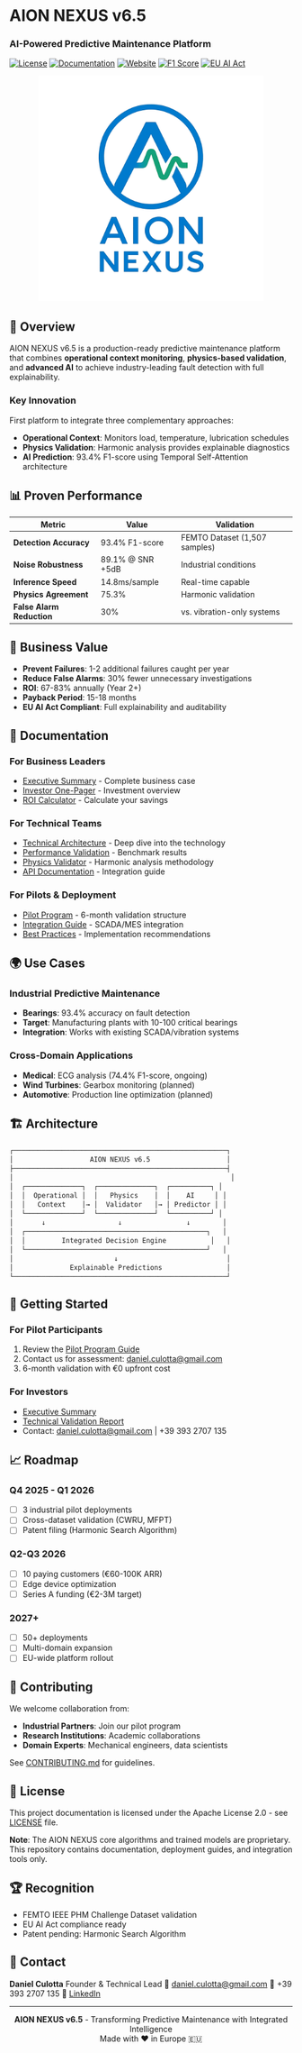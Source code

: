 # AION NEXUS v6.5
### AI-Powered Predictive Maintenance Platform

[![License](https://img.shields.io/badge/License-Apache%202.0-blue.svg)](LICENSE)
[![Documentation](https://img.shields.io/badge/docs-available-brightgreen.svg)](docs/)
[![Website](https://img.shields.io/badge/website-live-success.svg)](https://aion-nexus.github.io)
[![F1 Score](https://img.shields.io/badge/F1%20Score-93.4%25-orange.svg)](docs/technical/performance.md)
[![EU AI Act](https://img.shields.io/badge/EU%20AI%20Act-Compliant-green.svg)](docs/compliance/)

<p align="center">
  <img src="assets/logo/aion-logo.png" alt="AION NEXUS Logo" width="400">
</p>

## 🚀 Overview

AION NEXUS v6.5 is a production-ready predictive maintenance platform that combines **operational context monitoring**, **physics-based validation**, and **advanced AI** to achieve industry-leading fault detection with full explainability.

### Key Innovation
First platform to integrate three complementary approaches:
- **Operational Context**: Monitors load, temperature, lubrication schedules
- **Physics Validation**: Harmonic analysis provides explainable diagnostics
- **AI Prediction**: 93.4% F1-score using Temporal Self-Attention architecture

## 📊 Proven Performance

| Metric | Value | Validation |
|--------|-------|------------|
| **Detection Accuracy** | 93.4% F1-score | FEMTO Dataset (1,507 samples) |
| **Noise Robustness** | 89.1% @ SNR +5dB | Industrial conditions |
| **Inference Speed** | 14.8ms/sample | Real-time capable |
| **Physics Agreement** | 75.3% | Harmonic validation |
| **False Alarm Reduction** | 30% | vs. vibration-only systems |

## 🎯 Business Value

- **Prevent Failures**: 1-2 additional failures caught per year
- **Reduce False Alarms**: 30% fewer unnecessary investigations
- **ROI**: 67-83% annually (Year 2+)
- **Payback Period**: 15-18 months
- **EU AI Act Compliant**: Full explainability and auditability

## 📖 Documentation

### For Business Leaders
- [Executive Summary](docs/business/Executive_Summary.md) - Complete business case
- [Investor One-Pager](docs/business/INVESTOR_ONE_PAGER.md) - Investment overview
- [ROI Calculator](docs/business/roi_calculator.md) - Calculate your savings

### For Technical Teams
- [Technical Architecture](docs/technical/ANALISI_TECNICA_COMPLETA.md) - Deep dive into the technology
- [Performance Validation](docs/technical/performance_validation.md) - Benchmark results
- [Physics Validator](docs/technical/physics_validator.md) - Harmonic analysis methodology
- [API Documentation](docs/api/) - Integration guide

### For Pilots & Deployment
- [Pilot Program](docs/deployment/pilot_program.md) - 6-month validation structure
- [Integration Guide](docs/deployment/integration_guide.md) - SCADA/MES integration
- [Best Practices](docs/deployment/best_practices.md) - Implementation recommendations

## 🌍 Use Cases

### Industrial Predictive Maintenance
- **Bearings**: 93.4% accuracy on fault detection
- **Target**: Manufacturing plants with 10-100 critical bearings
- **Integration**: Works with existing SCADA/vibration systems

### Cross-Domain Applications
- **Medical**: ECG analysis (74.4% F1-score, ongoing)
- **Wind Turbines**: Gearbox monitoring (planned)
- **Automotive**: Production line optimization (planned)

## 🏗️ Architecture

```
┌─────────────────────────────────────────────────────┐
│                   AION NEXUS v6.5                   │
├─────────────────────────────────────────────────────┤
│                                                      │
│  ┌──────────────┐  ┌──────────────┐  ┌──────────┐ │
│  │  Operational │  │   Physics    │  │    AI     │ │
│  │   Context    │→ │  Validator   │→ │ Predictor │ │
│  └──────────────┘  └──────────────┘  └──────────┘ │
│       ↓                  ↓                ↓        │
│  ┌─────────────────────────────────────────────┐   │
│  │         Integrated Decision Engine           │   │
│  └─────────────────────────────────────────────┘   │
│                         ↓                           │
│              Explainable Predictions                │
└─────────────────────────────────────────────────────┘
```

## 🚦 Getting Started

### For Pilot Participants
1. Review the [Pilot Program Guide](docs/deployment/pilot_program.md)
2. Contact us for assessment: daniel.culotta@gmail.com
3. 6-month validation with €0 upfront cost

### For Investors
- [Executive Summary](docs/business/Executive_Summary.md)
- [Technical Validation Report](docs/technical/validation_report.pdf)
- Contact: daniel.culotta@gmail.com | +39 393 2707 135

## 📈 Roadmap

### Q4 2025 - Q1 2026
- [ ] 3 industrial pilot deployments
- [ ] Cross-dataset validation (CWRU, MFPT)
- [ ] Patent filing (Harmonic Search Algorithm)

### Q2-Q3 2026
- [ ] 10 paying customers (€60-100K ARR)
- [ ] Edge device optimization
- [ ] Series A funding (€2-3M target)

### 2027+
- [ ] 50+ deployments
- [ ] Multi-domain expansion
- [ ] EU-wide platform rollout

## 🤝 Contributing

We welcome collaboration from:
- **Industrial Partners**: Join our pilot program
- **Research Institutions**: Academic collaborations
- **Domain Experts**: Mechanical engineers, data scientists

See [CONTRIBUTING.md](CONTRIBUTING.md) for guidelines.

## 📄 License

This project documentation is licensed under the Apache License 2.0 - see [LICENSE](LICENSE) file.

**Note**: The AION NEXUS core algorithms and trained models are proprietary. This repository contains documentation, deployment guides, and integration tools only.

## 🏆 Recognition

- FEMTO IEEE PHM Challenge Dataset validation
- EU AI Act compliance ready
- Patent pending: Harmonic Search Algorithm

## 📧 Contact

**Daniel Culotta**
Founder & Technical Lead
📧 daniel.culotta@gmail.com
📱 +39 393 2707 135
🔗 [LinkedIn](https://linkedin.com/in/danielculotta)

---

<p align="center">
  <strong>AION NEXUS v6.5</strong> - Transforming Predictive Maintenance with Integrated Intelligence
  <br>
  Made with ❤️ in Europe 🇪🇺
</p>